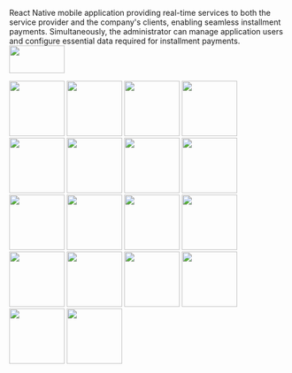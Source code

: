 React Native mobile application providing real-time services to both the service provider and the company's clients, enabling seamless installment payments. Simultaneously, the administrator can manage application users and configure essential data required for installment payments.
<img src="https://github.com/112-mariem-mansour/DigiEsayPay/assets/125809959/700f8ad8-e815-4a8f-9dd0-f10e613b2a9e" width="100" height="50">

<img src="https://github.com/112-mariem-mansour/DigiEsayPay/assets/125809959/2d02ca77-7a3f-42c3-a898-463dab214e5c" width="100" height="100">

<img src="https://github.com/112-mariem-mansour/DigiEsayPay/assets/125809959/986ca225-44a2-421a-ab2d-9929c63e58ed" width="100" height="100">

<img src="https://github.com/112-mariem-mansour/DigiEsayPay/assets/125809959/fc087098-84b3-45fe-9775-1e7cacf7d719" width="100" height="100">

<img src="https://github.com/112-mariem-mansour/DigiEsayPay/assets/125809959/20b536d1-0c12-41dc-8d21-3b55e0612420" width="100" height="100">

<img src="https://github.com/112-mariem-mansour/DigiEsayPay/assets/125809959/0f420340-e2ef-439c-84f8-0c871f172fba" width="100" height="100">

<img src="https://github.com/112-mariem-mansour/DigiEsayPay/assets/125809959/25d06651-6185-47c5-b67f-cc4e07d023de" width="100" height="100">

<img src="https://github.com/112-mariem-mansour/DigiEsayPay/assets/125809959/f16c90c2-26dd-4c51-a783-6dd75b2bdc6c" width="100" height="100">

<img src="https://github.com/112-mariem-mansour/DigiEsayPay/assets/125809959/261e0f7a-b408-4fa3-b395-378d6efa4ba2" width="100" height="100">

<img src="https://github.com/112-mariem-mansour/DigiEsayPay/assets/125809959/948a6137-28ae-499a-ad6d-153453596e3a" width="100" height="100">

<img src="https://github.com/112-mariem-mansour/DigiEsayPay/assets/125809959/96b8a963-9cdd-430b-b4cf-cc413d4a383b" width="100" height="100">

<img src="https://github.com/112-mariem-mansour/DigiEsayPay/assets/125809959/27406419-c64d-435c-a9fd-07cd64b3b2fa" width="100" height="100">

<img src="https://github.com/112-mariem-mansour/DigiEsayPay/assets/125809959/8e01ad75-33cc-4dc5-8619-a3fc46ac4cd9" width="100" height="100">

<img src="https://github.com/112-mariem-mansour/DigiEsayPay/assets/125809959/7ae5f553-814b-4f5e-9efb-1b5301c5b17f" width="100" height="100">

<img src="https://github.com/112-mariem-mansour/DigiEsayPay/assets/125809959/79d90555-054e-4527-8055-68573877df89" width="100" height="100">

<img src="https://github.com/112-mariem-mansour/DigiEsayPay/assets/125809959/b5106520-d234-46fe-8387-9af7f9c3c147" width="100" height="100">

<img src="https://github.com/112-mariem-mansour/DigiEsayPay/assets/125809959/e1ad0255-0885-4010-9d0b-4b67cba7dccb" width="100" height="100">

<img src="https://github.com/112-mariem-mansour/DigiEsayPay/assets/125809959/376361b8-2783-45cd-b294-1532a9ffe7dd" width="100" height="100">

<img src="https://github.com/112-mariem-mansour/DigiEsayPay/assets/125809959/adbf6942-2392-449a-ba50-b01df1f23f4b" width="100" height="100">
